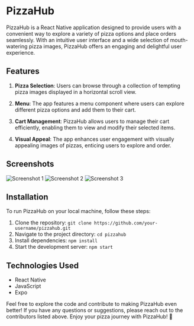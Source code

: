 
# PizzaHub

PizzaHub is a React Native application designed to provide users with a convenient way to explore a variety of pizza options and place orders seamlessly. 
With an intuitive user interface and a wide selection of mouth-watering pizza images, PizzaHub offers an engaging and delightful user experience.

## Features

1. **Pizza Selection**: Users can browse through a collection of tempting pizza images displayed in a horizontal scroll view.
   
2. **Menu**: The app features a menu component where users can explore different pizza options and add them to their cart.
   
3. **Cart Management**: PizzaHub allows users to manage their cart efficiently, enabling them to view and modify their selected items.
   
4. **Visual Appeal**: The app enhances user engagement with visually appealing images of pizzas, enticing users to explore and order.

## Screenshots

![Screenshot 1](https://couponswala.com/blog/wp-content/uploads/2020/01/Pizza-Hut-Unlimited-Offer-696x417.jpg)
![Screenshot 2](https://www.frugalfeeds.com.au/wp-content/uploads/2020/03/3-Pizzas-3-Sides-34-Delivered-Pizza-Hut.jpg)
![Screenshot 3](https://mma.prnewswire.com/media/770410/PIZZA_HUT___5_Lineup.jpg?p=publish&w=950)

## Installation

To run PizzaHub on your local machine, follow these steps:

1. Clone the repository: `git clone https://github.com/your-username/pizzahub.git`
2. Navigate to the project directory: `cd pizzahub`
3. Install dependencies: `npm install`
4. Start the development server: `npm start`

## Technologies Used

- React Native
- JavaScript
- Expo


Feel free to explore the code and contribute to making PizzaHub even better! If you have any questions or suggestions, please reach out to the contributors listed above. Enjoy your pizza journey with PizzaHub! 🍕

